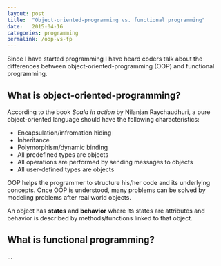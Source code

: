 ```yaml
---
layout: post
title:  "Object-oriented-programming vs. functional programming"
date:   2015-04-16
categories: programming
permalink: /oop-vs-fp
---
```


Since I have started programming I have heard coders talk about the differences between object-oriented-programming (OOP) and functional programming.

## What is object-oriented-programming?

According to the book _Scala in action_ by Nilanjan Raychaudhuri, a pure object-oriented language should have the following characteristics:

* Encapsulation/infromation hiding
* Inheritance
* Polymorphism/dynamic binding
* All predefined types are objects
* All operations are performed by sending messages to objects
* All user-defined types are objects

OOP helps the programmer to structure his/her code and its underlying concepts. Once OOP is understood, many problems can be solved by modeling problems after real world objects.

An object has **states** and **behavior** where its states are attributes and behavior is described by methods/functions linked to that object.

## What is functional programming?

...

